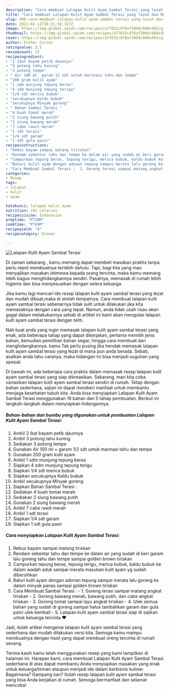 ```yaml
---
description: "Cara membuat Lalapan Kulit Ayam Sambal Terasi yang lezat dan Mudah Dibuat"
title: "Cara membuat Lalapan Kulit Ayam Sambal Terasi yang lezat dan Mudah Dibuat"
slug: 998-cara-membuat-lalapan-kulit-ayam-sambal-terasi-yang-lezat-dan-mudah-dibuat
date: 2021-02-11T20:31:59.327Z
image: https://img-global.cpcdn.com/recipes/a77832c978af3060/680x482cq70/lalapan-kulit-ayam-sambal-terasi-foto-resep-utama.jpg
thumbnail: https://img-global.cpcdn.com/recipes/a77832c978af3060/680x482cq70/lalapan-kulit-ayam-sambal-terasi-foto-resep-utama.jpg
cover: https://img-global.cpcdn.com/recipes/a77832c978af3060/680x482cq70/lalapan-kulit-ayam-sambal-terasi-foto-resep-utama.jpg
author: Esther Cortez
ratingvalue: 3.5
reviewcount: 15
recipeingredient:
- "2 ikat bayam petik daunnya"
- "3 potong tahu kuning"
- "3 potong tempe"
- " Air 100 ml  garam 12 sdt untuk marinasi tahu dan tempe"
- "200 gram kulit ayam"
- "1 sdm munjung tepung beras"
- "4 sdm munjung tepung terigu"
- "1/4 sdt merica bubuk"
- "secukupnya Kaldu bubuk"
- "secukupnya Minyak goreng"
- " Bahan Sambal Terasi "
- "4 buah tomat merah"
- "2 siung bawang putih"
- "2 siung bawang merah"
- "7 cabe rawit merah"
- "1 sdt terasi"
- "1/4 sdt garam"
- "1 sdt gula pasir"
recipeinstructions:
- "Rebus bayam sampai matang tiriskan"
- "Rendam sebentar tahu dan tempe ke dalam air yang sudah di beri garam lalu goreng tahu dan tempe sampai golden brown tiriskan"
- "Campurkan tepung beras, tepung terigu, merica bubuk, kaldu bubuk ke dalam wadah aduk sampai merata masukan kulit ayam yg sudah dibersihkan"
- "Baluri kulit ayam dengan adonan tepung sampai merata lalu goreng ke dalam minyak panas sampai golden brown tiriskan"
- "Cara Membuat Sambal Terasi :  1. Goreng terasi sampai matang angkat tiriskan 2. Goreng bawang merah, bawang putih, dan cabe angkat tiriskan 3. Goreng tomat sampai layu angkat tiriskan 4. Ulek semua bahan yang sudah di goreng sampai halus tambahkan garam dan gula pasir ulek kembali 5. Lalapan kulit ayam sambal terasi siap di sajikan untuk keluarga tercinta ❤"
categories:
- Resep
tags:
- lalapan
- kulit
- ayam

katakunci: lalapan kulit ayam 
nutrition: 191 calories
recipecuisine: Indonesian
preptime: "PT20M"
cooktime: "PT49M"
recipeyield: "4"
recipecategory: Dinner

---
```



![Lalapan Kulit Ayam Sambal Terasi](https://img-global.cpcdn.com/recipes/a77832c978af3060/680x482cq70/lalapan-kulit-ayam-sambal-terasi-foto-resep-utama.jpg)

Di zaman  sekarang , kamu memang dapat membeli masakan praktis tanpa perlu repot membuatnya terlebih dahulu. Tapi, bagi kita yang mau menyajikan masakan istimewa kepada orang tercinta, maka kamu memang lebih bagus menghidangkannya sendiri. Pasalnya, memasak di rumah lebih higienis dan bisa menyesuaikan dengan selera keluarga.

Jika kamu lagi mencari ide resep lalapan kulit ayam sambal terasi yang lezat dan mudah dibuat,maka di sinilah tempatnya. Cara membuat lalapan kulit ayam sambal terasi  sebenarnya tidak sulit untuk dilakukan jika kita memasaknya dengan cara yang tepat. Namun, anda tidak usah risau akan gagal dalam melakukannya 
sebab di artikel ini kami akan mengulas lalapan kulit ayam sambal terasi dengan teliti.  



Nah buat anda yang ingin memasak lalapan kulit ayam sambal terasi yang enak, ada beberapa tahap yang dapat dikerjakan, pertama memilih jenis bahan, kemudian pemilihan bahan segar, hingga cara membuat dan menghidangkannya. kamu Tak perlu pusing jika hendak memasak lalapan kulit ayam sambal terasi yang lezat di mana pun anda berada. Sebab, asalkan anda  tahu caranya, maka hidangan ini bisa menjadi suguhan yang spesial.

Di bawah ini, ada beberapa cara praktis  dalam memasak resep lalapan kulit ayam sambal terasi yang siap dikreasikan. Sekarang, mari kita coba variasikan lalapan kulit ayam sambal terasi sendiri di rumah. Tetap dengan bahan sederhana, sajian ini dapat memberi manfaat untuk membantu menjaga kesehatan tubuh kita. Anda bisa menyiapkan Lalapan Kulit Ayam Sambal Terasi menggunakan 18 bahan dan 5 tahap pembuatan. Berikut ini langkah-langkah dalam menyiapkan hidangannya.

<!--inarticleads1-->

##### Bahan-bahan dan bumbu yang digunakan untuk pembuatan Lalapan Kulit Ayam Sambal Terasi:

1. Ambil 2 ikat bayam petik daunnya
1. Ambil 3 potong tahu kuning
1. Sediakan 3 potong tempe
1. Gunakan  Air 100 ml + garam 1/2 sdt untuk marinasi tahu dan tempe
1. Gunakan 200 gram kulit ayam
1. Ambil 1 sdm munjung tepung beras
1. Siapkan 4 sdm munjung tepung terigu
1. Siapkan 1/4 sdt merica bubuk
1. Siapkan secukupnya Kaldu bubuk
1. Ambil secukupnya Minyak goreng
1. Siapkan  Bahan Sambal Terasi :
1. Sediakan 4 buah tomat merah
1. Sediakan 2 siung bawang putih
1. Gunakan 2 siung bawang merah
1. Ambil 7 cabe rawit merah
1. Ambil 1 sdt terasi
1. Siapkan 1/4 sdt garam
1. Siapkan 1 sdt gula pasir




<!--inarticleads2-->

##### Cara menyiapkan Lalapan Kulit Ayam Sambal Terasi:

1. Rebus bayam sampai matang tiriskan
1. Rendam sebentar tahu dan tempe ke dalam air yang sudah di beri garam lalu goreng tahu dan tempe sampai golden brown tiriskan
1. Campurkan tepung beras, tepung terigu, merica bubuk, kaldu bubuk ke dalam wadah aduk sampai merata masukan kulit ayam yg sudah dibersihkan
1. Baluri kulit ayam dengan adonan tepung sampai merata lalu goreng ke dalam minyak panas sampai golden brown tiriskan
1. Cara Membuat Sambal Terasi :  - 1. Goreng terasi sampai matang angkat tiriskan - 2. Goreng bawang merah, bawang putih, dan cabe angkat tiriskan - 3. Goreng tomat sampai layu angkat tiriskan - 4. Ulek semua bahan yang sudah di goreng sampai halus tambahkan garam dan gula pasir ulek kembali - 5. Lalapan kulit ayam sambal terasi siap di sajikan untuk keluarga tercinta ❤




Jadi, itulah artikel mengenai  lalapan kulit ayam sambal terasi  yang sederhana dan mudah dilakukan versi kita. Semoga kamu mampu membuatnya dengan hasil yang dapat membuat oreng tercinta di rumah senang. 

Terima kasih kamu telah menggunakan resep yang kami tampilkan di halaman ini. Harapan kami, cara membuat  Lalapan Kulit Ayam Sambal Terasi sederhana di atas dapat membantu Anda menyiapkan masakan yang enak untuk keluarga/teman ataupun menjadi ide dalam berbisnis kuliner. Bagaimana? Gampang kan? Itulah resep lalapan kulit ayam sambal terasi yang bisa Anda kerjakan di rumah. Semoga bermanfaat dan selamat mencoba!


